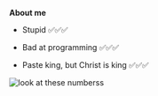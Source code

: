 **About me**

-  Stupid ✅✅✅

-  Bad at programming ✅✅✅

-  Paste king, but Christ is king ✅✅✅






 <img align="center" src="https://github-readme-stats.vercel.app/api?username=camelCaseAlt&show_icons=true&include_all_commits=true&theme=buefy&hide_border=true" alt="look at these numberss" />    



<!--
**camelCaseAlt/camelCaseAlt** is a ✨ _special_ ✨ repository because its `README.md` (this file) appears on your GitHub profile.

Here are some ideas to get you started:

- 🔭 I’m currently working on ...
- 🌱 I’m currently learning ...
- 👯 I’m looking to collaborate on ...
- 🤔 I’m looking for help with ...
- 💬 Ask me about ...
- 📫 How to reach me: ...
- 😄 Pronouns: ...
- ⚡ Fun fact: ...
-->
